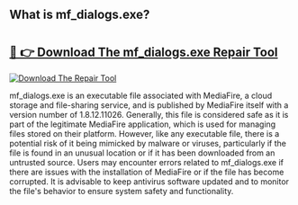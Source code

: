 ## What is mf_dialogs.exe? 

# <h2><a href="https://exedetect.com/download.php?mf_dialogs.exe">🔗 👉 Download The mf_dialogs.exe Repair Tool</a></h2>

[![Download The Repair Tool](https://exedetect.com/download-button.jpg)](https://exedetect.com/download.php?mf_dialogs.exe)

mf_dialogs.exe is an executable file associated with MediaFire, a cloud storage and file-sharing service, and is published by MediaFire itself with a version number of 1.8.12.11026. Generally, this file is considered safe as it is part of the legitimate MediaFire application, which is used for managing files stored on their platform. However, like any executable file, there is a potential risk of it being mimicked by malware or viruses, particularly if the file is found in an unusual location or if it has been downloaded from an untrusted source. Users may encounter errors related to mf_dialogs.exe if there are issues with the installation of MediaFire or if the file has become corrupted. It is advisable to keep antivirus software updated and to monitor the file's behavior to ensure system safety and functionality.